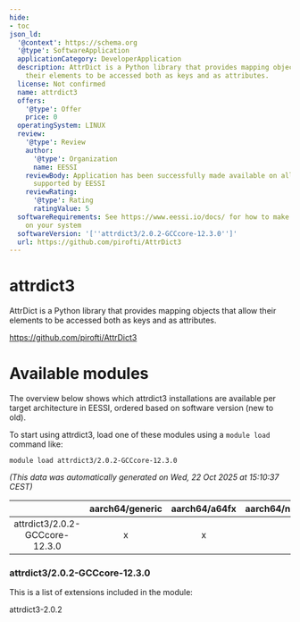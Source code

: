 ```yaml
---
hide:
- toc
json_ld:
  '@context': https://schema.org
  '@type': SoftwareApplication
  applicationCategory: DeveloperApplication
  description: AttrDict is a Python library that provides mapping objects that allow
    their elements to be accessed both as keys and as attributes.
  license: Not confirmed
  name: attrdict3
  offers:
    '@type': Offer
    price: 0
  operatingSystem: LINUX
  review:
    '@type': Review
    author:
      '@type': Organization
      name: EESSI
    reviewBody: Application has been successfully made available on all architectures
      supported by EESSI
    reviewRating:
      '@type': Rating
      ratingValue: 5
  softwareRequirements: See https://www.eessi.io/docs/ for how to make EESSI available
    on your system
  softwareVersion: '[''attrdict3/2.0.2-GCCcore-12.3.0'']'
  url: https://github.com/pirofti/AttrDict3
---
```


attrdict3
=========


AttrDict is a Python library that provides mapping objects that allow their elements to be accessed both as keys and as attributes.

https://github.com/pirofti/AttrDict3
# Available modules


The overview below shows which attrdict3 installations are available per target architecture in EESSI, ordered based on software version (new to old).

To start using attrdict3, load one of these modules using a `module load` command like:

```shell
module load attrdict3/2.0.2-GCCcore-12.3.0
```

*(This data was automatically generated on Wed, 22 Oct 2025 at 15:10:37 CEST)*

| |aarch64/generic|aarch64/a64fx|aarch64/neoverse_n1|aarch64/neoverse_v1|aarch64/nvidia/grace|x86_64/generic|x86_64/amd/zen2|x86_64/amd/zen3|x86_64/amd/zen4|x86_64/intel/cascadelake|x86_64/intel/haswell|x86_64/intel/icelake|x86_64/intel/sapphirerapids|x86_64/intel/skylake_avx512|
| :---: | :---: | :---: | :---: | :---: | :---: | :---: | :---: | :---: | :---: | :---: | :---: | :---: | :---: | :---: |
|attrdict3/2.0.2-GCCcore-12.3.0|x|x|x|x|x|x|x|x|x|x|x|x|x|x|


### attrdict3/2.0.2-GCCcore-12.3.0

This is a list of extensions included in the module:

attrdict3-2.0.2